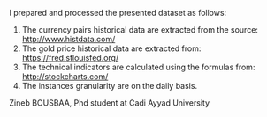 I prepared and processed the presented dataset as follows:
1) The currency pairs historical data are extracted from the source: http://www.histdata.com/
2) The gold price historical data are extracted from: https://fred.stlouisfed.org/
3) The technical indicators are calculated using the formulas from: http://stockcharts.com/
4) The instances granularity are on the daily basis.

Zineb BOUSBAA,
Phd student at Cadi Ayyad University
